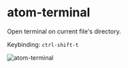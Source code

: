 # atom-terminal

Open terminal on current file's directory.

Keybinding: `ctrl-shift-t`

![atom-terminal](https://raw.github.com/karan/atom-terminal/master/terminal.gif)

